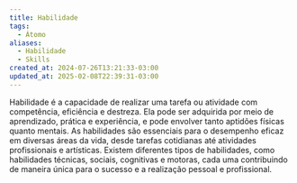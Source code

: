 ```yaml
---
title: Habilidade
tags:
  - Átomo
aliases:
  - Habilidade
  - Skills
created_at: 2024-07-26T13:21:33-03:00
updated_at: 2025-02-08T22:39:31-03:00
---
```


Habilidade é a capacidade de realizar uma tarefa ou atividade com competência, eficiência e destreza. Ela pode ser adquirida por meio de aprendizado, prática e experiência, e pode envolver tanto aptidões físicas quanto mentais. As habilidades são essenciais para o desempenho eficaz em diversas áreas da vida, desde tarefas cotidianas até atividades profissionais e artísticas. Existem diferentes tipos de habilidades, como habilidades técnicas, sociais, cognitivas e motoras, cada uma contribuindo de maneira única para o sucesso e a realização pessoal e profissional.